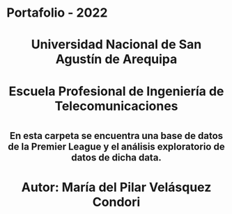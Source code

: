 # Portafolio - 2022
<center> <h1>Universidad Nacional de San Agustín de Arequipa</h1> </center> 
<center> <h1>Escuela Profesional de Ingeniería de Telecomunicaciones</h1> </center> 

<center> <h1> </h1> </center> 
<center> <h2>En esta carpeta se encuentra una base de datos de la Premier League y el análisis exploratorio de datos de dicha data. </h2> </center> 

<center> <h1>Autor: María del Pilar Velásquez Condori</h1> </center> 
